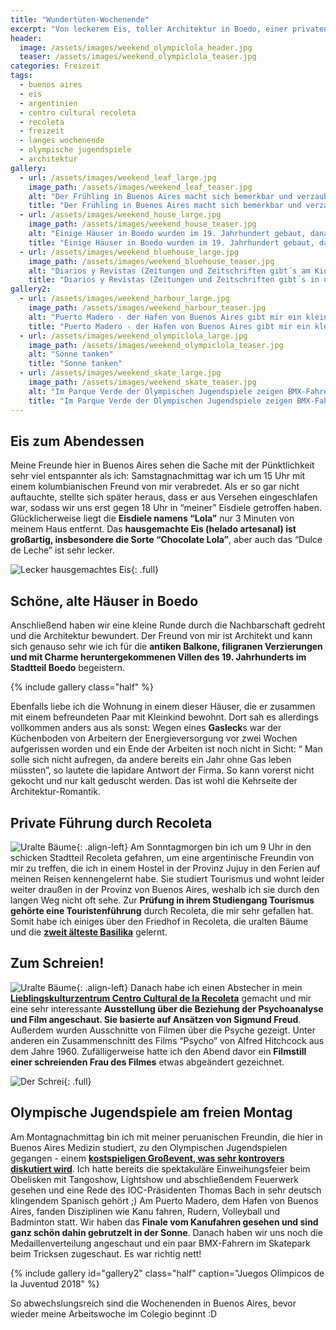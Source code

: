 ```yaml
---
title: "Wundertüten-Wochenende"
excerpt: "Von leckerem Eis, toller Architektur in Boedo, einer privaten Touri-Führung durch Recoleta bis hinzu den Olympischen Jugendspielen habe ich mein verlängertes Wochenende in Buenos Aires voll ausgenutzt :D"
header:
  image: /assets/images/weekend_olympiclola_header.jpg
  teaser: /assets/images/weekend_olympiclola_teaser.jpg
categories: Freizeit
tags:
  - buenos aires
  - eis
  - argentinien
  - centro cultural recoleta
  - recoleta
  - freizeit
  - langes wochenende
  - olympische jugendspiele
  - architektur
gallery:
  - url: /assets/images/weekend_leaf_large.jpg
    image_path: /assets/images/weekend_leaf_teaser.jpg
    alt: "Der Frühling in Buenos Aires macht sich bemerkbar und verzaubert die Stadt."
    title: "Der Frühling in Buenos Aires macht sich bemerkbar und verzaubert die Stadt."
  - url: /assets/images/weekend_house_large.jpg
    image_path: /assets/images/weekend_house_teaser.jpg
    alt: "Einige Häuser in Boedo wurden im 19. Jahrhundert gebaut, danach aber nie wieder renoviert... und strahlen so einen abgerockten Charme aus."
    title: "Einige Häuser in Boedo wurden im 19. Jahrhundert gebaut, danach aber nie wieder renoviert... und strahlen so einen abgerockten Charme aus."
  - url: /assets/images/weekend_bluehouse_large.jpg
    image_path: /assets/images/weekend_bluehouse_teaser.jpg
    alt: "Diarios y Revistas (Zeitungen und Zeitschriften gibt´s am Kiosk zu kaufen)"
    title: "Diarios y Revistas (Zeitungen und Zeitschriften gibt´s in diesem Kiosk zu kaufen)"
gallery2:
  - url: /assets/images/weekend_harbour_large.jpg
    image_path: /assets/images/weekend_harbour_teaser.jpg
    alt: "Puerto Madero - der Hafen von Buenos Aires gibt mir ein kleines bisschen Heimathafen-Feeling."
    title: "Puerto Madero - der Hafen von Buenos Aires gibt mir ein kleines bisschen Heimathafen-Feeling."
  - url: /assets/images/weekend_olympiclola_large.jpg
    image_path: /assets/images/weekend_olympiclola_teaser.jpg
    alt: "Sonne tanken"
    title: "Sonne tanken"
  - url: /assets/images/weekend_skate_large.jpg
    image_path: /assets/images/weekend_skate_teaser.jpg
    alt: "Im Parque Verde der Olympischen Jugendspiele zeigen BMX-Fahrer, was sie können."
    title: "Im Parque Verde der Olympischen Jugendspiele zeigen BMX-Fahrer, was sie können."
---
```




## Eis zum Abendessen
Meine Freunde hier in Buenos Aires sehen die Sache mit der Pünktlichkeit sehr viel entspannter als ich: 
Samstagnachmittag war ich um 15 Uhr mit einem kolumbianischen Freund von mir verabredet. Als er so gar nicht auftauchte, stellte sich später heraus, dass er aus Versehen eingeschlafen war, sodass wir uns erst gegen 18 Uhr in “meiner” Eisdiele getroffen haben. Glücklicherweise liegt die **Eisdiele namens “Lola”** nur 3 Minuten von meinem Haus entfernt. Das **hausgemachte Eis (helado artesanal) ist großartig, insbesondere die Sorte “Chocolate Lola”**, aber auch das “Dulce de Leche” ist sehr lecker.

![Lecker hausgemachtes Eis]({{"/assets/images/weekend_icecream_large.jpg"}}){: .full}

## Schöne, alte Häuser in Boedo
Anschließend haben wir eine kleine Runde durch die Nachbarschaft gedreht und die Architektur bewundert. Der Freund von mir ist Architekt und kann sich genauso sehr wie ich für die **antiken Balkone, filigranen Verzierungen und mit Charme heruntergekommenen Villen des 19. Jahrhunderts im Stadtteil Boedo** begeistern.

{% include gallery class="half" %}
 
Ebenfalls  liebe ich die Wohnung in einem dieser Häuser, die er zusammen mit einem befreundeten Paar mit Kleinkind bewohnt. Dort sah es allerdings vollkommen anders aus als sonst: Wegen eines **Gasleck**s war der Küchenboden von Arbeitern der Energieversorgung vor zwei Wochen aufgerissen worden und ein Ende der Arbeiten ist noch nicht in Sicht: “ Man solle sich nicht aufregen, da andere bereits ein Jahr ohne Gas leben müssten”, so lautete die lapidare Antwort der Firma. So kann vorerst nicht gekocht und nur kalt geduscht werden. Das ist wohl die Kehrseite der Architektur-Romantik.

## Private Führung durch Recoleta
![Uralte Bäume]({{"/assets/images/weekend_tree_small.jpg"}}){: .align-left}
Am Sonntagmorgen bin ich um 9 Uhr in den schicken Stadtteil Recoleta gefahren, um eine argentinische Freundin von mir zu treffen, die ich in einem Hostel in der Provinz Jujuy in den Ferien auf meinen Reisen kennengelernt habe. Sie studiert Tourismus und wohnt leider weiter draußen in der Provinz von Buenos Aires, weshalb ich sie durch den langen Weg nicht oft sehe. 
Zur **Prüfung in ihrem Studiengang Tourismus gehörte eine Touristenführung** durch Recoleta, die mir sehr gefallen hat. Somit habe ich einiges über den Friedhof in Recoleta, die uralten Bäume und die  [**zweit älteste Basilika**](https://universes.art/de/art-destinations/argentinien/buenos-aires/more-places/basilica-del-pilar/) gelernt. 

## Zum Schreien!
![Uralte Bäume]({{"/assets/images/weekend_culture_small.jpg"}}){: .align-left}
Danach habe ich einen Abstecher in mein [**Lieblingskulturzentrum Centro Cultural de la Recoleta**](http://www.centroculturalrecoleta.org/) gemacht und mir eine sehr interessante **Ausstellung über die Beziehung der Psychoanalyse und Film angeschaut. Sie basierte auf Ansätzen von Sigmund Freud**. Außerdem wurden Ausschnitte von Filmen über die Psyche gezeigt. Unter anderen ein Zusammenschnitt des Films “Psycho” von Alfred Hitchcock aus dem Jahre 1960. Zufälligerweise hatte ich den Abend davor ein **Filmstill einer schreienden Frau des Filmes** etwas abgeändert gezeichnet.

![Der Schrei]({{"/assets/images/weekend_shout_large.jpg"}}){: .full}

## Olympische Jugendspiele am freien Montag
Am Montagnachmittag bin ich mit meiner peruanischen Freundin, die hier in Buenos Aires Medizin studiert, zu den Olympischen Jugendspielen gegangen - einem [**kostspieligen Großevent, was sehr kontrovers diskutiert wird**](https://www.deutschlandfunk.de/olympische-jugendspiele-in-buenos-aires-spiele-und-schulden.1346.de.html?dram:article_id=431100). Ich hatte bereits die spektakuläre Einweihungsfeier beim Obelisken mit Tangoshow, Lightshow und abschließendem Feuerwerk gesehen und eine Rede des IOC-Präsidenten Thomas Bach in sehr deutsch klingendem Spanisch gehört ;)
Am Puerto Madero, dem Hafen von Buenos Aires, fanden Disziplinen wie Kanu fahren, Rudern, Volleyball und Badminton statt. Wir haben das **Finale vom Kanufahren gesehen und sind ganz schön dahin gebrutzelt in der Sonne**. Danach haben wir uns noch die Medaillenverteilung angeschaut und ein paar BMX-Fahrern im Skatepark beim Tricksen zugeschaut. Es war richtig nett!

{% include gallery id="gallery2" class="half" caption="Juegos Olímpicos de la Juventud 2018" %}

So abwechslungsreich sind die Wochenenden in Buenos Aires, bevor wieder meine Arbeitswoche im Colegio beginnt :D



